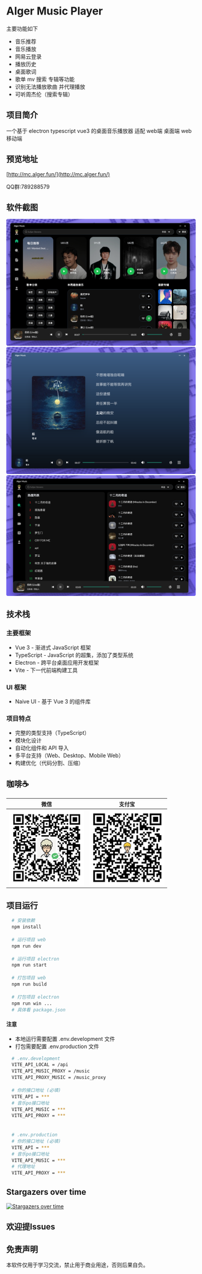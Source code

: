 # Alger Music Player
主要功能如下

- 音乐推荐
- 音乐播放
- 网易云登录
- 播放历史
- 桌面歌词
- 歌单 mv 搜索 专辑等功能
- 识别无法播放歌曲 并代理播放
- 可听周杰伦（搜索专辑）

## 项目简介
 一个基于 electron typescript vue3 的桌面音乐播放器 适配 web端 桌面端 web移动端

## 预览地址
[http://mc.alger.fun/](http://mc.alger.fun/)

QQ群:789288579

## 软件截图
![首页](./docs/img/image-7.png)
![歌词](./docs/img/image-6.png)
![搜索](./docs/img/image-8.png)

## 技术栈

### 主要框架
- Vue 3 - 渐进式 JavaScript 框架
- TypeScript - JavaScript 的超集，添加了类型系统
- Electron - 跨平台桌面应用开发框架
- Vite - 下一代前端构建工具

### UI 框架
- Naive UI - 基于 Vue 3 的组件库

### 项目特点
- 完整的类型支持（TypeScript）
- 模块化设计
- 自动化组件和 API 导入
- 多平台支持（Web、Desktop、Mobile Web）
- 构建优化（代码分割、压缩）

## 咖啡☕️
|                                        微信                                        |                                       支付宝                                       |
| :--------------------------------------------------------------------------------: | :--------------------------------------------------------------------------------: |
| <img src="https://github.com/algerkong/algerkong/blob/main/wechat.jpg?raw=true" alt="WeChat QRcode" width=200> | <img src="https://github.com/algerkong/algerkong/blob/main/alipay.jpg?raw=true" alt="Wechat QRcode" width=200> |

## 项目运行
```bash
  # 安装依赖
  npm install

  # 运行项目 web
  npm run dev

  # 运行项目 electron
  npm run start

  # 打包项目 web
  npm run build

  # 打包项目 electron
  npm run win ... 
  # 具体看 package.json
```
#### 注意
- 本地运行需要配置 .env.development 文件
- 打包需要配置 .env.production 文件

```bash
  # .env.development
  VITE_API_LOCAL = /api
  VITE_API_MUSIC_PROXY = /music
  VITE_API_PROXY_MUSIC = /music_proxy

  # 你的接口地址 (必填)
  VITE_API = ***
  # 音乐po接口地址
  VITE_API_MUSIC = ***
  VITE_API_PROXY = ***


  # .env.production
  # 你的接口地址 (必填)
  VITE_API = ***
  # 音乐po接口地址
  VITE_API_MUSIC = ***
  # 代理地址
  VITE_API_PROXY = ***
```

## Stargazers over time
[![Stargazers over time](https://starchart.cc/algerkong/AlgerMusicPlayer.svg?variant=adaptive)](https://starchart.cc/algerkong/AlgerMusicPlayer)




## 欢迎提Issues

## 免责声明
本软件仅用于学习交流，禁止用于商业用途，否则后果自负。
